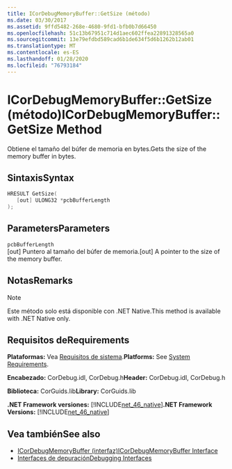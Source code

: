```yaml
---
title: ICorDebugMemoryBuffer::GetSize (método)
ms.date: 03/30/2017
ms.assetid: 9ffd5482-268e-4680-9fd1-bfb0b7d66450
ms.openlocfilehash: 51c13b67951c714d1aec602ffea22891328565a0
ms.sourcegitcommit: 13e79efdbd589cad6b1de634f5d6b1262b12ab01
ms.translationtype: MT
ms.contentlocale: es-ES
ms.lasthandoff: 01/28/2020
ms.locfileid: "76793184"
---
```

# <a name="icordebugmemorybuffergetsize-method"></a><span data-ttu-id="d896e-102">ICorDebugMemoryBuffer::GetSize (método)</span><span class="sxs-lookup"><span data-stu-id="d896e-102">ICorDebugMemoryBuffer::GetSize Method</span></span>
<span data-ttu-id="d896e-103">Obtiene el tamaño del búfer de memoria en bytes.</span><span class="sxs-lookup"><span data-stu-id="d896e-103">Gets the size of the memory buffer in bytes.</span></span>  
  
## <a name="syntax"></a><span data-ttu-id="d896e-104">Sintaxis</span><span class="sxs-lookup"><span data-stu-id="d896e-104">Syntax</span></span>  
  
```cpp  
HRESULT GetSize(  
   [out] ULONG32 *pcbBufferLength  
);  
```  
  
## <a name="parameters"></a><span data-ttu-id="d896e-105">Parameters</span><span class="sxs-lookup"><span data-stu-id="d896e-105">Parameters</span></span>  
 `pcbBufferLength`  
 <span data-ttu-id="d896e-106">[out] Puntero al tamaño del búfer de memoria.</span><span class="sxs-lookup"><span data-stu-id="d896e-106">[out] A pointer to the size of the memory buffer.</span></span>  
  
## <a name="remarks"></a><span data-ttu-id="d896e-107">Notas</span><span class="sxs-lookup"><span data-stu-id="d896e-107">Remarks</span></span>  
  
> [!NOTE]
> <span data-ttu-id="d896e-108">Este método solo está disponible con .NET Native.</span><span class="sxs-lookup"><span data-stu-id="d896e-108">This method is available with .NET Native only.</span></span>  
  
## <a name="requirements"></a><span data-ttu-id="d896e-109">Requisitos de</span><span class="sxs-lookup"><span data-stu-id="d896e-109">Requirements</span></span>  
 <span data-ttu-id="d896e-110">**Plataformas:** Vea [Requisitos de sistema](../../../../docs/framework/get-started/system-requirements.md).</span><span class="sxs-lookup"><span data-stu-id="d896e-110">**Platforms:** See [System Requirements](../../../../docs/framework/get-started/system-requirements.md).</span></span>  
  
 <span data-ttu-id="d896e-111">**Encabezado:** CorDebug.idl, CorDebug.h</span><span class="sxs-lookup"><span data-stu-id="d896e-111">**Header:** CorDebug.idl, CorDebug.h</span></span>  
  
 <span data-ttu-id="d896e-112">**Biblioteca:** CorGuids.lib</span><span class="sxs-lookup"><span data-stu-id="d896e-112">**Library:** CorGuids.lib</span></span>  
  
 <span data-ttu-id="d896e-113">**.NET Framework versiones:** [!INCLUDE[net_46_native](../../../../includes/net-46-native-md.md)]</span><span class="sxs-lookup"><span data-stu-id="d896e-113">**.NET Framework Versions:** [!INCLUDE[net_46_native](../../../../includes/net-46-native-md.md)]</span></span>  
  
## <a name="see-also"></a><span data-ttu-id="d896e-114">Vea también</span><span class="sxs-lookup"><span data-stu-id="d896e-114">See also</span></span>

- [<span data-ttu-id="d896e-115">ICorDebugMemoryBuffer (interfaz)</span><span class="sxs-lookup"><span data-stu-id="d896e-115">ICorDebugMemoryBuffer Interface</span></span>](icordebugmemorybuffer-interface.md)
- [<span data-ttu-id="d896e-116">Interfaces de depuración</span><span class="sxs-lookup"><span data-stu-id="d896e-116">Debugging Interfaces</span></span>](debugging-interfaces.md)
